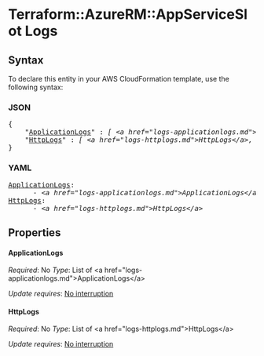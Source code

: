 # Terraform::AzureRM::AppServiceSlot Logs

## Syntax

To declare this entity in your AWS CloudFormation template, use the following syntax:

### JSON

<pre>
{
    "<a href="#applicationlogs" title="ApplicationLogs">ApplicationLogs</a>" : <i>[ &lt;a href=&#34;logs-applicationlogs.md&#34;&gt;ApplicationLogs&lt;/a&gt;, ... ]</i>,
    "<a href="#httplogs" title="HttpLogs">HttpLogs</a>" : <i>[ &lt;a href=&#34;logs-httplogs.md&#34;&gt;HttpLogs&lt;/a&gt;, ... ]</i>
}
</pre>

### YAML

<pre>
<a href="#applicationlogs" title="ApplicationLogs">ApplicationLogs</a>: <i>
      - &lt;a href=&#34;logs-applicationlogs.md&#34;&gt;ApplicationLogs&lt;/a&gt;</i>
<a href="#httplogs" title="HttpLogs">HttpLogs</a>: <i>
      - &lt;a href=&#34;logs-httplogs.md&#34;&gt;HttpLogs&lt;/a&gt;</i>
</pre>

## Properties

#### ApplicationLogs

_Required_: No
_Type_: List of &lt;a href=&#34;logs-applicationlogs.md&#34;&gt;ApplicationLogs&lt;/a&gt;

_Update requires_: [No interruption](https://docs.aws.amazon.com/AWSCloudFormation/latest/UserGuide/using-cfn-updating-stacks-update-behaviors.html#update-no-interrupt)

#### HttpLogs

_Required_: No
_Type_: List of &lt;a href=&#34;logs-httplogs.md&#34;&gt;HttpLogs&lt;/a&gt;

_Update requires_: [No interruption](https://docs.aws.amazon.com/AWSCloudFormation/latest/UserGuide/using-cfn-updating-stacks-update-behaviors.html#update-no-interrupt)


